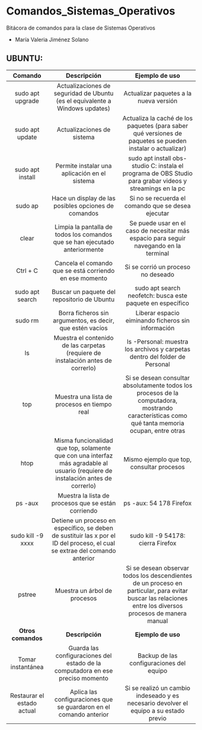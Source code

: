 # Comandos_Sistemas_Operativos

Bitácora de comandos para la clase de Sistemas Operativos

 - María Valeria Jiménez Solano

## UBUNTU:

| **Comando**      | Descripción                                   | Ejemplo de uso |
|     :---:        |    :---:                                      |       :---:    |
| sudo apt upgrade | Actualizaciones de seguridad de Ubuntu (es el equivalente a Windows updates) | Actualizar paquetes a la nueva versión | 
| sudo apt update  | Actualizaciones de sistema | Actualiza la caché de los paquetes (para saber qué versiones de paquetes se pueden instalar o actualizar) | 
| sudo apt install | Permite instalar una aplicación en el sistema | sudo apt install obs-studio C: instala el programa de OBS Studio para grabar videos y streamings en la pc | 
| sudo ap          | Hace un display de las posibles opciones de comandos | Si no se recuerda el comando que se desea ejecutar | 
| clear            | Limpia la pantalla de todos los comandos que se han ejecutado anteriormente | Se puede usar en el caso de necesitar más espacio para seguir navegando en la terminal | 
| Ctrl + C         | Cancela el comando que se está corriendo en ese momento | Si se corrió un proceso no deseado | 
| sudo apt search  | Buscar un paquete del repositorio de Ubuntu   | sudo apt search neofetch: busca este paquete en específico | 
| sudo rm          | Borra ficheros sin argumentos, es decir, que estén vacíos | Liberar espacio eiminando ficheros sin información | 
| ls               | Muestra el contenido de las carpetas (requiere de instalación antes de correrlo) | ls -Personal: muestra los archivos y carpetas dentro del folder de Personal | 
| top              | Muestra una lista de procesos en tiempo real  | Si se desean consultar absolutamente todos los procesos de la computadora, mostrando características como qué tanta memoria ocupan, entre otras |
| htop             | Misma funcionalidad que top, solamente que con una interfaz más agradable al usuario (requiere de instalación antes de correrlo)               | Mismo ejemplo que top, consultar procesos |
| ps -aux          | Muestra la lista de procesos que se están corriendo | ps -aux: 54 178 Firefox |
| sudo kill -9 xxxx | Detiene un proceso en específico, se deben de sustituir las x por el ID del proceso, el cual se extrae del comando anterior            | sudo kill -9 54178: cierra Firefox |
| pstree           | Muestra un árbol de procesos                  | Si se desean observar todos los descendientes de un proceso en particular, para evitar buscar las relaciones entre los diversos procesos de manera manual |  
| **Otros comandos**      | **Descripción**                                  | **Ejemplo de uso** |
| Tomar instantánea | Guarda las configuraciones del estado de la computadora en ese preciso momento | Backup de las configuraciones del equipo             |  
| Restaurar el estado actual | Aplica las configuraciones que se guardaron en el comando anterior | Si se realizó un cambio indeseado y es necesario devolver el equipo a su estado previo |  




